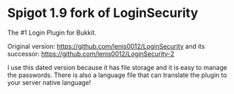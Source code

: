 # Spigot 1.9 fork of LoginSecurity
The #1 Login Plugin for Bukkit.

Original version: https://github.com/lenis0012/LoginSecurity 
and its successor: https://github.com/lenis0012/LoginSecurity-2

I use this dated version because it has file storage and it is easy to manage the passwords. 
There is also a language file that can translate the plugin to your server native language!
